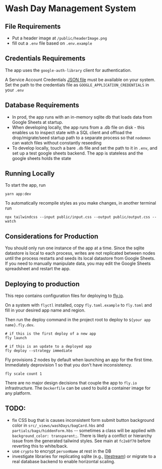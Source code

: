 # Wash Day Management System

## File Requirements
- Put a header image at `/public/headerImage.png`
- fill out a `.env` file based on `.env.example` 

## Credentials Requirements
The app uses the `google-auth-library` client for authentication.

A Service Account Credentials [JSON file](https://cloud.google.com/nodejs/docs/reference/google-auth-library/latest#download-your-service-account-credentials-json-file) must be available on your system. Set the path to the credentials file as `GOOGLE_APPLICATION_CREDENTIALS` in your `.env` 

## Database Requirements
- In prod, the app runs with an in-memory sqlite db that loads data from Google Sheets at startup.
- When developing locally, the app runs from a .db file on disk - this enables us to inspect state with a SQL client and offload the drop/migrate/seed startup path to a separate process so that `nodemon` can watch files without constantly reseeding
- To develop locally, touch a bare `.db` file and set the path to it in `.env`, and set up a test google sheets backend. The app is stateless and the google sheets holds the state

## Running Locally
To start the app, run
```shell
yarn app:dev
```
To automatically recompile styles as you make changes, in another terminal run
```shell
npx tailwindcss --input public/input.css --output public/output.css --watch
```

## Considerations for Production
You should only run one instance of the app at a time. Since the sqlite datastore is local to each process, writes are not replicated between nodes until the process restarts and seeds its local datastore from Google Sheets. If you need to manually manipulate data, you may edit the Google Sheets spreadsheet and restart the app. 

## Deploying to production
This repo contains configuration files for deploying to [fly.io](https://fly.io).

On a system with `flyctl` installed, copy `fly.toml.example` to `fly.toml` and fill in your desired app name and region.

Then run the deploy command in the project root to deploy to `${your app name}.fly.dev`.
```shell
# if this is the first deploy of a new app
fly launch

# if this is an update to a deployed app
fly deploy --strategy immediate
```

Fly provisions 2 nodes by default when launching an app for the first time. Immediately deprovision 1 so that you don't have inconsistency.
```shell
fly scale count 1
```

There are no major design decisions that couple the app to `fly.io` infrastructure. The `Dockerfile` can be used to build a container image for any platform.

## TODO:
- fix CSS bug that is causes inconsistent form submit button background color in `src/_views/washDays/bagCard.hbs` and `partials/bags/hiddenForm.hbs` -- sometimes a class will be applied with `background_color: transparent;`. There is likely a conflict or hierarchy issue from the generated tailwind styles. See main at `fc2e8f70` before reverting this to white/back.
- use `crypto` to encrypt `personName` at rest in the DB
- investigate libraries for replicating sqlite (e.g., [litestream](https://litestream.io/)) or migrate to a real database backend to enable horizontal scaling.
